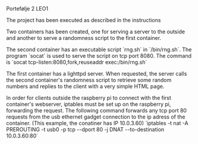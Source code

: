 Portefølje 2 LEO1

The project has been executed as described in the instructions

Two containers has been created, one for serving a server to the outside and another to serve a randomness script to the first container.

The second container has an executable script ´rng.sh´ in ´/bin/rng.sh´. The program ´socat´ is used to serve the script on tcp port 8080. The command is ´socat tcp-listen:8080,fork,reuseaddr exec:/bin/rng.sh´

The first container has a lighttpd server. When requested, the server calls the second container's randomness script to retrieve some random numbers and replies to the client with a very simple HTML page.

In order for clients outside the raspberry pi to connect with the first container's webserver, iptables must be set up on the raspberry pi, forwarding the request. The following command forwards any tcp port 80 requests from the usb ethernet gadget connection to the ip adress of the container. (This example, the conatiner has IP 10.0.3.60)
´iptables -t nat -A PREROUTING -t usb0 -p tcp --dport 80 -j DNAT --to-destination 10.0.3.60:80´
